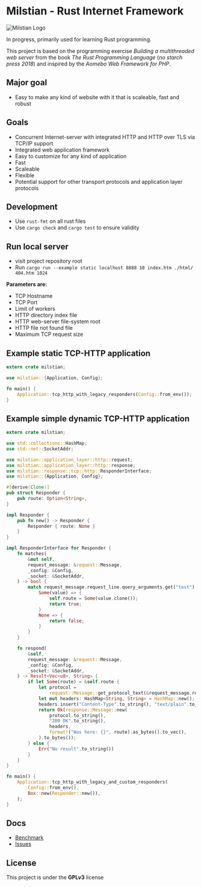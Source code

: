 # Milstian - Rust Internet Framework

![Milstian Logo](https://raw.githubusercontent.com/cjohansson/milstian-rust-internet-framework/master/html/img/logo1-modified.jpg)

In progress, primarily used for learning Rust programming.

This project is based on the programming exercise *Building a multithreaded web server* from the book *The Rust Programming Language* (*no starch press 2018*) and inspired by the *Aomebo Web Framework for PHP*.

## Major goal
* Easy to make any kind of website with it that is scaleable, fast and robust

## Goals
* Concurrent Internet-server with integrated HTTP and HTTP over TLS via TCP/IP support
* Integrated web application framework
* Easy to customize for any kind of application
* Fast
* Scaleable
* Flexible
* Potential support for other transport protocols and application layer protocols

## Development

* Use `rust-fmt` on all rust files
* Use `cargo check` and `cargo test` to ensure validity

## Run local server

* visit project repository root
* Run `cargo run --example static localhost 8888 10 index.htm ./html/ 404.htm 1024`

**Parameters are:**
* TCP Hostname
* TCP Port
* Limit of workers
* HTTP directory index file
* HTTP web-server file-system root
* HTTP file not found file
* Maximum TCP request size

## Example static TCP-HTTP application

``` rust
extern crate milstian;

use milstian::{Application, Config};

fn main() {
    Application::tcp_http_with_legacy_responders(Config::from_env());
}
```

## Example simple dynamic TCP-HTTP application

``` rust
extern crate milstian;

use std::collections::HashMap;
use std::net::SocketAddr;

use milstian::application_layer::http::request;
use milstian::application_layer::http::response;
use milstian::response::tcp::http::ResponderInterface;
use milstian::{Application, Config};

#[derive(Clone)]
pub struct Responder {
    pub route: Option<String>,
}

impl Responder {
    pub fn new() -> Responder {
        Responder { route: None }
    }
}

impl ResponderInterface for Responder {
    fn matches(
        &mut self,
        request_message: &request::Message,
        _config: &Config,
        _socket: &SocketAddr,
    ) -> bool {
        match request_message.request_line.query_arguments.get("test") {
            Some(value) => {
                self.route = Some(value.clone());
                return true;
            }
            None => {
                return false;
            }
        }
    }

    fn respond(
        &self,
        request_message: &request::Message,
        _config: &Config,
        _socket: &SocketAddr,
    ) -> Result<Vec<u8>, String> {
        if let Some(route) = &self.route {
            let protocol =
                request::Message::get_protocol_text(&request_message.request_line.protocol);
            let mut headers: HashMap<String, String> = HashMap::new();
            headers.insert("Content-Type".to_string(), "text/plain".to_string());
            return Ok(response::Message::new(
                protocol.to_string(),
                "200 OK".to_string(),
                headers,
                format!("Was here: {}", route).as_bytes().to_vec(),
            ).to_bytes());
        } else {
            Err("No result".to_string())
        }
    }
}

fn main() {
    Application::tcp_http_with_legacy_and_custom_responders(
        Config::from_env(),
        Box::new(Responder::new()),
    );
}
```

## Docs

* [Benchmark](https://github.com/cjohansson/milstian-rust-internet-framework/blob/master/docs/BENCHMARK.md)
* [Issues](https://github.com/cjohansson/milstian-rust-internet-framework/blob/master/docs/ISSUES.md)

## License

This project is under the **GPLv3** license
